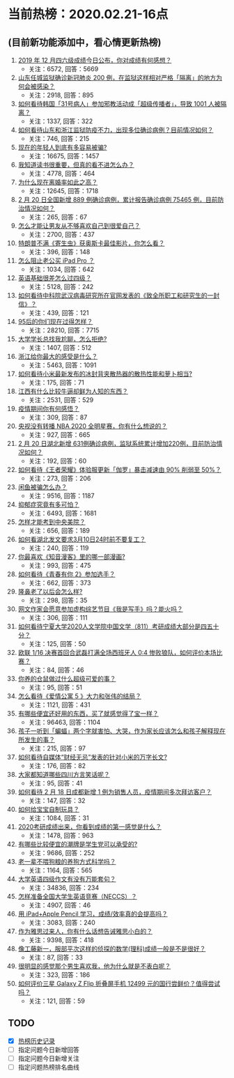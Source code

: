 # 当前热榜：2020.02.21-16点
## (目前新功能添加中，看心情更新热榜)
1. [2019 年 12 月四六级成绩今日公布，你对成绩有何感想？](https://www.zhihu.com/question/373440469)
    * 关注：6572, 回答：5669
2. [山东任城监狱确诊新冠肺炎 200 例，在监狱这样相对严格「隔离」的地方为何会被感染？](https://www.zhihu.com/question/373452365)
    * 关注：2918, 回答：895
3. [如何看待韩国「31号病人」参加邪教活动成「超级传播者」，导致 1001 人被隔离？](https://www.zhihu.com/question/373056476)
    * 关注：1337, 回答：322
4. [如何看待山东和浙江监狱防疫不力，出现多位确诊病例？目前情况如何？](https://www.zhihu.com/question/373451787)
    * 关注：746, 回答：215
5. [现在的年轻人到底有多容易被骗?](https://www.zhihu.com/question/343251192)
    * 关注：16675, 回答：1457
6. [我知道读书很重要，但真的看不进怎么办？](https://www.zhihu.com/question/371971554)
    * 关注：4778, 回答：464
7. [为什么现在离婚率如此之高？](https://www.zhihu.com/question/22627059)
    * 关注：12645, 回答：1718
8. [2 月 20 日全国新增 889 例确诊病例，累计报告确诊病例 75465 例，目前防治情况如何？](https://www.zhihu.com/question/373442014)
    * 关注：265, 回答：67
9. [怎么才能让男友从不够喜欢自己到很爱自己？](https://www.zhihu.com/question/24325484)
    * 关注：2700, 回答：437
10. [特朗普不满《寄生虫》获奥斯卡最佳影片，你怎么看？](https://www.zhihu.com/question/373464204)
    * 关注：396, 回答：148
11. [怎么阻止老公买 iPad Pro ？](https://www.zhihu.com/question/354632775)
    * 关注：1034, 回答：642
12. [英语基础很差怎么过四级？](https://www.zhihu.com/question/64985067)
    * 关注：5128, 回答：242
13. [如何看待中科院武汉病毒研究所在官网发表的《致全所职工和研究生的一封信》？](https://www.zhihu.com/question/373079426)
    * 关注：439, 回答：121
14. [95后的你们现在过得怎样？](https://www.zhihu.com/question/271975078)
    * 关注：28210, 回答：7715
15. [大学学长总找我尬聊，怎么拒绝?](https://www.zhihu.com/question/372774963)
    * 关注：1407, 回答：512
16. [浙江给你最大的感受是什么？](https://www.zhihu.com/question/60484824)
    * 关注：5463, 回答：1091
17. [如何看待小米最新发布的冰封背夹散热器的散热性能和萝卜相当?](https://www.zhihu.com/question/372904943)
    * 关注：175, 回答：71
18. [江西有什么比较牛逼却鲜为人知的东西？](https://www.zhihu.com/question/354453099)
    * 关注：2531, 回答：529
19. [疫情期间你有何感悟？](https://www.zhihu.com/question/370819254)
    * 关注：309, 回答：87
20. [央视没有转播 NBA 2020 全明星赛，你有什么想说的？](https://www.zhihu.com/question/373260705)
    * 关注：927, 回答：665
21. [2 月 20 日湖北新增 631例确诊病例，监狱系统累计增加220例，目前防治情况如何？](https://www.zhihu.com/question/373432640)
    * 关注：192, 回答：60
22. [如何看待《王者荣耀》体验服更新「伽罗」暴击减速由 90% 削弱至 50%？](https://www.zhihu.com/question/373000256)
    * 关注：273, 回答：206
23. [闲鱼被骗怎么办？](https://www.zhihu.com/question/41111196)
    * 关注：9516, 回答：1187
24. [抑郁症究竟有多可怕？](https://www.zhihu.com/question/50729576)
    * 关注：6493, 回答：1681
25. [怎样才能考到中央美院？](https://www.zhihu.com/question/345925808)
    * 关注：656, 回答：189
26. [如何看湖北发文要求3月10日24时前不要复工？](https://www.zhihu.com/question/373313702)
    * 关注：240, 回答：119
27. [你最喜欢《知音漫客》里的哪一部漫画?](https://www.zhihu.com/question/367486176)
    * 关注：993, 回答：475
28. [如何看待《青春有你 2》参加选手？](https://www.zhihu.com/question/366373615)
    * 关注：662, 回答：373
29. [隆鼻老了以后会怎么样?](https://www.zhihu.com/question/363178317)
    * 关注：298, 回答：35
30. [网文作家会愿意参加虚构综艺节目《我是写手》吗？能火吗？](https://www.zhihu.com/question/373025198)
    * 关注：306, 回答：111
31. [如何看待宁夏大学2020人文学院中国文学（811）考研成绩大部分是四五十分？](https://www.zhihu.com/question/372703229)
    * 关注：125, 回答：50
32. [欧联 1/16 决赛首回合武磊打满全场西班牙人 0:4 惨败狼队，如何评价本场比赛？](https://www.zhihu.com/question/373426357)
    * 关注：84, 回答：46
33. [你养的仓鼠做过什么超级可爱的事？](https://www.zhihu.com/question/371077102)
    * 关注：95, 回答：51
34. [怎么看待《爱情公寓 5 》大力和张伟的结局？](https://www.zhihu.com/question/367071138)
    * 关注：1121, 回答：431
35. [有哪些便宜还好用的东西，买了就感觉得了宝一样？](https://www.zhihu.com/question/330784999)
    * 关注：96463, 回答：1104
36. [孩子一听到「蝙蝠」两个字就害怕、大哭，作为家长应该怎么和孩子解释现在所发生的事？](https://www.zhihu.com/question/370091476)
    * 关注：215, 回答：97
37. [如何看待自媒体“财经无忌”发表的针对小米的万字长文?](https://www.zhihu.com/question/373385925)
    * 关注：176, 回答：82
38. [大家都知道哪些四川方言笑话呢？](https://www.zhihu.com/question/368479505)
    * 关注：95, 回答：41
39. [如何看待 2 月 18 日成都新增 1 例为销售人员，疫情期间多次拜访客户？](https://www.zhihu.com/question/372939541)
    * 关注：147, 回答：32
40. [如何给宝宝自制玩具？](https://www.zhihu.com/question/27920416)
    * 关注：1084, 回答：31
41. [2020考研成绩出来，你看到成绩的第一感觉是什么？](https://www.zhihu.com/question/373154532)
    * 关注：1478, 回答：963
42. [有哪些比较便宜的潮牌是学生党可以承受的?](https://www.zhihu.com/question/340187976)
    * 关注：9686, 回答：252
43. [老一辈不喂狗粮的养狗方式科学吗？](https://www.zhihu.com/question/364238527)
    * 关注：1164, 回答：565
44. [大学英语四级作文有没有万能套句？](https://www.zhihu.com/question/47968288)
    * 关注：34836, 回答：234
45. [怎样准备全国大学生英语竞赛（NECCS）？](https://www.zhihu.com/question/22660492)
    * 关注：4907, 回答：46
46. [用 iPad+Apple Pencil 学习，成绩/效率真的会提高吗？](https://www.zhihu.com/question/319011403)
    * 关注：3083, 回答：240
47. [作为雅思过来人，你有什么话想告诫雅思小白的？](https://www.zhihu.com/question/333937870)
    * 关注：9398, 回答：418
48. [像工藤新一，服部平次这样的侦探的数学(理科)成绩一般是不是很好？](https://www.zhihu.com/question/371419530)
    * 关注：87, 回答：33
49. [很明显的感觉那个男生喜欢我，他为什么就是不表白呢？](https://www.zhihu.com/question/369803546)
    * 关注：323, 回答：186
50. [如何评价三星 Galaxy Z Flip 折叠屏手机 12499 元的国行尝鲜价？值得尝试吗？](https://www.zhihu.com/question/373491931)
    * 关注：121, 回答：59
## TODO
* [x] [热榜历史记录](hot_history/AllHot.md)
* [ ] 指定问题今日新增回答
* [ ] 指定问题今日新增关注
* [ ] 指定问题热榜排名曲线
